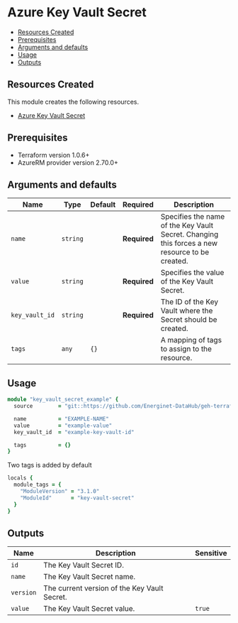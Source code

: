 # Azure Key Vault Secret

- [Resources Created](#resources-created)
- [Prerequisites](#prerequisites)
- [Arguments and defaults](#arguments-and-defaults)
- [Usage](#usage)
- [Outputs](#outputs)

## Resources Created

This module creates the following resources.

- [Azure Key Vault Secret](https://registry.terraform.io/providers/hashicorp/azurerm/latest/docs/resources/key_vault_secret)

## Prerequisites

- Terraform version 1.0.6+
- AzureRM provider version 2.70.0+

## Arguments and defaults

| Name | Type | Default | Required | Description |
|-|-|-|-|-|
| `name` | `string` | | **Required** | Specifies the name of the Key Vault Secret. Changing this forces a new resource to be created. |
| `value` | `string` | | **Required** | Specifies the value of the Key Vault Secret. |
| `key_vault_id` | `string` | | **Required** | The ID of the Key Vault where the Secret should be created. |
| `tags` | `any` | `{}` | | A mapping of tags to assign to the resource. |

## Usage

```ruby
module "key_vault_secret_example" { 
  source        = "git::https://github.com/Energinet-DataHub/geh-terraform-modules.git//azure/key-vault-secret?ref=3.1.0"

  name          = "EXAMPLE-NAME"
  value         = "example-value"
  key_vault_id  = "example-key-vault-id"

  tags          = {}
}
```

Two tags is added by default

```ruby
locals {
  module_tags = {
    "ModuleVersion" = "3.1.0"
    "ModuleId"      = "key-vault-secret"
  }
}
```

## Outputs

| Name | Description | Sensitive |
|-|-|-|
| `id` | The Key Vault Secret ID. | |
| `name` | The Key Vault Secret name. | |
| `version` | The current version of the Key Vault Secret. | |
| `value` | The Key Vault Secret value. | `true` |
